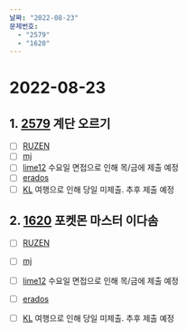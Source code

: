 ```yaml
---
날짜: "2022-08-23"
문제번호: 
  - "2579"
  - "1620"
---
```


# 2022-08-23

## 1. [2579](https://www.acmicpc.net/problem/2579) 계단 오르기

- [ ] [RUZEN](./2579_RUZEN.md)
- [ ] [mj](./2579_mj.md)
- [ ] [lime12](./2579_lime12.md) 수요일 면접으로 인해 목/금에 제출 예정
- [ ] [erados](./2579_erados.md)
- [ ] [KL](./2579_KL.md) 여행으로 인해 당일 미제출. 추후 제출 예정

## 2. [1620](https://www.acmicpc.net/problem/1620) 포켓몬 마스터 이다솜

- [ ] [RUZEN](./1620_RUZEN.md)
- [ ] [mj](./1620_mj.md)
- [ ] [lime12](./1620_lime12.md) 수요일 면접으로 인해 목/금에 제출 예정
- [ ] [erados](./1620_erados.md)
- [ ] [KL](./1620_KL.md) 여행으로 인해 당일 미제출. 추후 제출 예정

